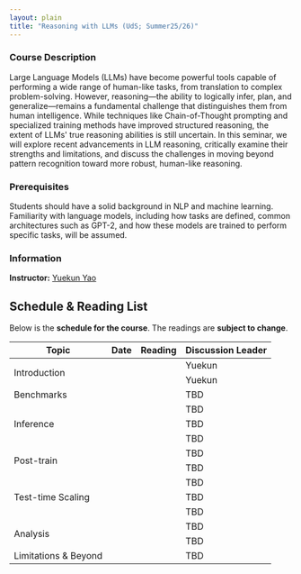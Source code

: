```yaml
---
layout: plain
title: "Reasoning with LLMs (UdS; Summer25/26)"
---
```


### Course Description

Large Language Models (LLMs) have become powerful tools capable of performing
a wide range of human-like tasks, from translation to complex problem-solving.
However, reasoning—the ability to logically infer, plan, 
and generalize—remains a fundamental challenge that distinguishes them 
from human intelligence. While techniques like Chain-of-Thought prompting
and specialized training methods have improved structured reasoning, 
the extent of LLMs' true reasoning abilities is still uncertain. 
In this seminar, we will explore recent advancements in LLM reasoning, 
critically examine their strengths and limitations, 
and discuss the challenges in moving beyond pattern recognition toward 
more robust, human-like reasoning.

### Prerequisites

Students should have a solid background in NLP and machine learning. 
Familiarity with language models, including how tasks are defined, 
common architectures such as GPT-2, and how these models are trained
to perform specific tasks, will be assumed. 


### Information

**Instructor:** [Yuekun Yao](https://ykyaol7.github.io/)


## Schedule & Reading List

Below is the **schedule for the course**. The readings are **subject to change**.


<!DOCTYPE html>
<html lang="en">
<head>
    <meta charset="UTF-8">
    <meta name="viewport" content="width=device-width, initial-scale=1">
    <title>Seminar Table</title>
    <link href="https://cdn.jsdelivr.net/npm/bootstrap@5.3.0/dist/css/bootstrap.min.css" rel="stylesheet">
</head>
<body>

<div class="container mt-4">
    <table class="table table-striped table-bordered">
        <thead class="table-dark">
            <tr>
                <th>Topic</th>
                <th>Date</th>
                <th>Reading</th>
                <th>Discussion Leader</th>
            </tr>
        </thead>
        <tbody>
            <tr>
                <td rowspan="2">Introduction</td>
                <td></td>
                <td></td>
                <td>Yuekun</td>
            </tr>
            <tr>
                <td></td>
                <td></td>
                <td>Yuekun</td>
            </tr>
            <tr>
                <td>Benchmarks</td>
                <td></td>
                <td></td>
                <td>TBD</td>
            </tr>
            <tr>
                <td rowspan="3">Inference</td>
                <td></td>
                <td></td>
                <td>TBD</td>
            </tr>
            <tr>
                <td></td>
                <td></td>
                <td>TBD</td>
            </tr>
            <tr>
                <td></td>
                <td></td>
                <td>TBD</td>
            </tr>
            <tr>
                <td rowspan="2">Post-train</td>
                <td></td>
                <td></td>
                <td>TBD</td>
            </tr>
            <tr>
                <td></td>
                <td></td>
                <td>TBD</td>
            </tr>
            <tr>
                <td rowspan="3">Test-time Scaling</td>
                <td></td>
                <td></td>
                <td>TBD</td>
            </tr>
            <tr>
                <td></td>
                <td></td>
                <td>TBD</td>
            </tr>
            <tr>
                <td></td>
                <td></td>
                <td>TBD</td>
            </tr>
            <tr>
                <td rowspan="2">Analysis</td>
                <td></td>
                <td></td>
                <td>TBD</td>
            </tr>
            <tr>
                <td></td>
                <td></td>
                <td>TBD</td>
            </tr>
            <tr>
                <td>Limitations & Beyond</td>
                <td></td>
                <td></td>
                <td>TBD</td>
            </tr>
        </tbody>
    </table>
</div>

<script src="https://cdn.jsdelivr.net/npm/bootstrap@5.3.0/dist/js/bootstrap.bundle.min.js"></script>
</body>
</html>
